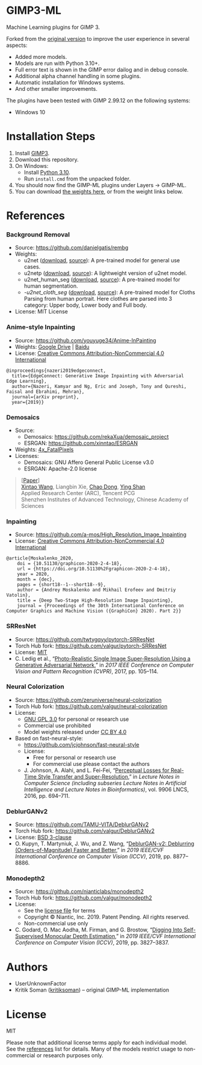 # GIMP3-ML

Machine Learning plugins for GIMP 3.

Forked from the [original version](https://github.com/kritiksoman/GIMP-ML/tree/GIMP3-ML) to improve the user experience in several aspects:
* Added more models.
* Models are run with Python 3.10+.
* Full error text is shown in the GIMP error dailog and in debug console.
* Additional alpha channel handling in some plugins.
* Automatic installation for Windows systems.
* And other smaller improvements.

The plugins have been tested with GIMP 2.99.12 on the following systems: <br>
* Windows 10

# Installation Steps
1. Install [GIMP3](https://www.gimp.org/downloads/devel/).
2. Download this repository.
3. On Windows:
      * Install [Python 3.10](https://www.python.org/downloads/).
      * Run `install.cmd` from the unpacked folder.
4. You should now find the GIMP-ML plugins under Layers → GIMP-ML. 
5. You can download [the weights here](https://drive.google.com/drive/folders/1ko7j1WOJltJcv-goIBNTIGGniZ68kEQa), or from the weight links below.

# References
### Background Removal
* Source: https://github.com/danielgatis/rembg
* Weights: 
    - u2net ([download](https://drive.google.com/uc?id=1tCU5MM1LhRgGou5OpmpjBQbSrYIUoYab), [source](https://github.com/xuebinqin/U-2-Net)): A pre-trained model for general use cases.
    - u2netp ([download](https://drive.google.com/uc?id=1tNuFmLv0TSNDjYIkjEdeH1IWKQdUA4HR), [source](https://github.com/xuebinqin/U-2-Net)): A lightweight version of u2net model.
    - u2net_human_seg ([download](https://drive.google.com/uc?id=1ZfqwVxu-1XWC1xU1GHIP-FM_Knd_AX5j), [source](https://github.com/xuebinqin/U-2-Net)): A pre-trained model for human segmentation.
    - *-u2net_cloth_seg* ([download](https://drive.google.com/uc?id=15rKbQSXQzrKCQurUjZFg8HqzZad8bcyz), [source](https://github.com/levindabhi/cloth-segmentation)): A pre-trained model for Cloths Parsing from human portrait. Here clothes are parsed into 3 category: Upper body, Lower body and Full body.
* License: MIT License

### Anime-style Inpainting
* Source: https://github.com/youyuge34/Anime-InPainting
* Weights: [Google Drive](https://drive.google.com/file/d/12I-K7GQEXEL_rEOVJnRv7ecVHyuZE-1-/view?usp=sharing) | [Baidu](https://pan.baidu.com/s/1WkeRtYViGGGw4fUqPo3nsg)
* License: [Creative Commons Attribution-NonCommercial 4.0 International](https://creativecommons.org/licenses/by-nc/4.0/)
```
@inproceedings{nazeri2019edgeconnect,
  title={EdgeConnect: Generative Image Inpainting with Adversarial Edge Learning},
  author={Nazeri, Kamyar and Ng, Eric and Joseph, Tony and Qureshi, Faisal and Ebrahimi, Mehran},
  journal={arXiv preprint},
  year={2019}}
```
### Demosaics
* Source: 
  * Demosaics: https://github.com/rekaXua/demosaic_project
  * ESRGAN: https://github.com/xinntao/ESRGAN
* Weights: [4x_FatalPixels](https://de-next.owncube.com/index.php/s/mDGmi7NgdyyQRXL/download?path=%2F&files=4x_FatalPixels_340000_G.pth)
* Licenses: 
  * Demosaics: GNU Affero General Public License v3.0
  * ESRGAN: Apache-2.0 license 
> [[Paper](https://arxiv.org/abs/2107.10833)] <br>
> [Xintao Wang](https://xinntao.github.io/), Liangbin Xie, [Chao Dong](https://scholar.google.com.hk/citations?user=OSDCB0UAAAAJ), [Ying Shan](https://scholar.google.com/citations?user=4oXBp9UAAAAJ&hl=en) <br>
> Applied Research Center (ARC), Tencent PCG<br>
> Shenzhen Institutes of Advanced Technology, Chinese Academy of Sciences

### Inpainting
* Source: https://github.com/a-mos/High_Resolution_Image_Inpainting
* License: [Creative Commons Attribution-NonCommercial 4.0 International](https://creativecommons.org/licenses/by-nc/4.0/)
```
@article{Moskalenko_2020,
	doi = {10.51130/graphicon-2020-2-4-18},
	url = {https://doi.org/10.51130%2Fgraphicon-2020-2-4-18},
	year = 2020,
	month = {dec},
	pages = {short18--1--short18--9},
	author = {Andrey Moskalenko and Mikhail Erofeev and Dmitriy Vatolin},
	title = {Deep Two-Stage High-Resolution Image Inpainting},
	journal = {Proceedings of the 30th International Conference on Computer Graphics and Machine Vision ({GraphiCon} 2020). Part 2}} 
```
### SRResNet
* Source: https://github.com/twtygqyy/pytorch-SRResNet
* Torch Hub fork: https://github.com/valgur/pytorch-SRResNet
* License: [MIT](https://github.com/twtygqyy/pytorch-SRResNet/blob/master/LICENSE)
* C. Ledig et al., “[Photo-Realistic Single Image Super-Resolution Using a Generative Adversarial Network](http://arxiv.org/abs/1609.04802),”
  in *2017 IEEE Conference on Computer Vision and Pattern Recognition (CVPR)*, 2017, pp. 105–114.

### Neural Colorization
* Source: https://github.com/zeruniverse/neural-colorization
* Torch Hub fork: https://github.com/valgur/neural-colorization
* License:
   * [GNU GPL 3.0](https://github.com/zeruniverse/neural-colorization/blob/pytorch/LICENSE) for personal or research use
   * Commercial use prohibited
   * Model weights released under [CC BY 4.0](https://creativecommons.org/licenses/by/4.0/)
* Based on fast-neural-style:
   * https://github.com/jcjohnson/fast-neural-style
   * License:
      * Free for personal or research use
      * For commercial use please contact the authors
   * J. Johnson, A. Alahi, and L. Fei-Fei, “[Perceptual Losses for Real-Time Style Transfer and Super-Resolution](https://cs.stanford.edu/people/jcjohns/papers/eccv16/JohnsonECCV16.pdf),”
     in *Lecture Notes in Computer Science (including subseries Lecture Notes in Artificial Intelligence and Lecture Notes in Bioinformatics)*,
     vol. 9906 LNCS, 2016, pp. 694–711.

### DeblurGANv2
* Source: https://github.com/TAMU-VITA/DeblurGANv2
* Torch Hub fork: https://github.com/valgur/DeblurGANv2
* License: [BSD 3-clause](https://github.com/TAMU-VITA/DeblurGANv2/blob/master/LICENSE)
* O. Kupyn, T. Martyniuk, J. Wu, and Z. Wang, “[DeblurGAN-v2: Deblurring (Orders-of-Magnitude) Faster and Better](https://arxiv.org/abs/1908.03826),”
  in *2019 IEEE/CVF International Conference on Computer Vision (ICCV)*, 2019, pp. 8877–8886.

### Monodepth2
* Source: https://github.com/nianticlabs/monodepth2
* Torch Hub fork: https://github.com/valgur/monodepth2
* License:
   * See the [license file](https://github.com/nianticlabs/monodepth2/blob/master/LICENSE) for terms
   * Copyright © Niantic, Inc. 2019. Patent Pending. All rights reserved.
   * Non-commercial use only
* C. Godard, O. Mac Aodha, M. Firman, and G. Brostow, “[Digging Into Self-Supervised Monocular Depth Estimation](http://arxiv.org/abs/1806.01260),”
  in *2019 IEEE/CVF International Conference on Computer Vision (ICCV)*, 2019, pp. 3827–3837.

# Authors
* UserUnknownFactor
* Kritik Soman ([kritiksoman](https://github.com/kritiksoman)) – original GIMP-ML implementation

# License
MIT

Please note that additional license terms apply for each individual model. See the [references](#references) list for details.
Many of the models restrict usage to non-commercial or research purposes only.
